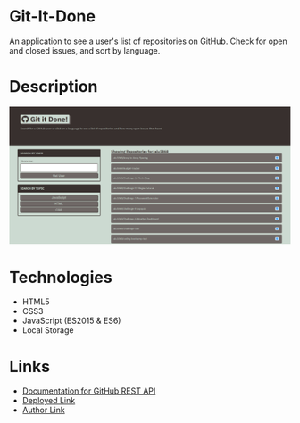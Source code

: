 # Git-It-Done
An application to see a user's list of repositories on GitHub. Check for open and closed issues, and sort by language.

# Description
![Git-It-Done](./assets/Capture.PNG "git it done, stay up to date on the latest repositories on github")

# Technologies
* HTML5
* CSS3
* JavaScript (ES2015 & ES6)
* Local Storage

# Links
* [Documentation for GitHub REST API](https://docs.github.com/en/rest?apiVersion=2022-11-28)
* [Deployed Link](https://alu1868.github.io/git-it-done/)
* [Author Link](https://github.com/alu1868)